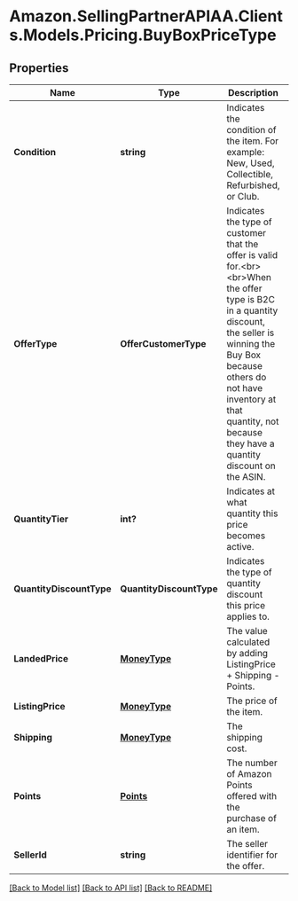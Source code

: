 # Amazon.SellingPartnerAPIAA.Clients.Models.Pricing.BuyBoxPriceType
## Properties

Name | Type | Description | Notes
------------ | ------------- | ------------- | -------------
**Condition** | **string** | Indicates the condition of the item. For example: New, Used, Collectible, Refurbished, or Club. | 
**OfferType** | **OfferCustomerType** | Indicates the type of customer that the offer is valid for.&lt;br&gt;&lt;br&gt;When the offer type is B2C in a quantity discount, the seller is winning the Buy Box because others do not have inventory at that quantity, not because they have a quantity discount on the ASIN. | [optional] 
**QuantityTier** | **int?** | Indicates at what quantity this price becomes active. | [optional] 
**QuantityDiscountType** | **QuantityDiscountType** | Indicates the type of quantity discount this price applies to. | [optional] 
**LandedPrice** | [**MoneyType**](MoneyType.md) | The value calculated by adding ListingPrice + Shipping - Points. | 
**ListingPrice** | [**MoneyType**](MoneyType.md) | The price of the item. | 
**Shipping** | [**MoneyType**](MoneyType.md) | The shipping cost. | 
**Points** | [**Points**](Points.md) | The number of Amazon Points offered with the purchase of an item. | [optional] 
**SellerId** | **string** | The seller identifier for the offer. | [optional] 

[[Back to Model list]](../README.md#documentation-for-models) [[Back to API list]](../README.md#documentation-for-api-endpoints) [[Back to README]](../README.md)

